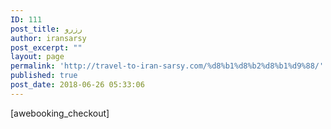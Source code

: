 ```yaml
---
ID: 111
post_title: رزرو
author: iransarsy
post_excerpt: ""
layout: page
permalink: 'http://travel-to-iran-sarsy.com/%d8%b1%d8%b2%d8%b1%d9%88/'
published: true
post_date: 2018-06-26 05:33:06
---
```

[awebooking_checkout]
